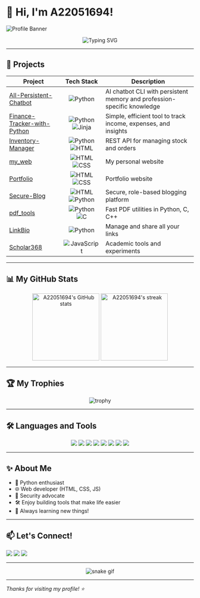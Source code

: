 # 👋 Hi, I'm A22051694!

![Profile Banner](https://capsule-render.vercel.app/api?type=waving&color=0:0099ff,100:00cc99&height=200&section=header&text=Welcome%20to%20my%20GitHub!&fontSize=40&fontColor=ffffff)

<p align="center">
  <img src="https://readme-typing-svg.demolab.com?font=Fira+Code&size=24&pause=1000&color=0099FF&center=true&vCenter=true&width=435&lines=Python+Developer;Web+and+AI+Enthusiast;Open+Source+Contributor;Lifelong+Learner" alt="Typing SVG" />
</p>

---

## 🚀 Projects

| Project | Tech Stack | Description |
|---------|:----------:|-------------|
| [AII-Persistent-Chatbot](https://github.com/A22051694/AII-Persistent-Chatbot) | ![Python](https://img.shields.io/badge/Python-3776AB?logo=python&logoColor=white) | AI chatbot CLI with persistent memory and profession-specific knowledge |
| [Finance-Tracker-with-Python](https://github.com/A22051694/Finance-Tracker-with-Python) | ![Python](https://img.shields.io/badge/Python-3776AB?logo=python&logoColor=white) ![Jinja](https://img.shields.io/badge/Jinja-B41717?logo=jinja&logoColor=white) | Simple, efficient tool to track income, expenses, and insights |
| [Inventory-Manager](https://github.com/A22051694/Inventory-Manager) | ![Python](https://img.shields.io/badge/Python-3776AB?logo=python&logoColor=white) ![HTML](https://img.shields.io/badge/HTML-E34F26?logo=html5&logoColor=white) | REST API for managing stock and orders |
| [my_web](https://github.com/A22051694/my_web) | ![HTML](https://img.shields.io/badge/HTML-E34F26?logo=html5&logoColor=white) ![CSS](https://img.shields.io/badge/CSS-1572B6?logo=css3&logoColor=white) | My personal website |
| [Portfolio](https://github.com/A22051694/Portfolio) | ![HTML](https://img.shields.io/badge/HTML-E34F26?logo=html5&logoColor=white) ![CSS](https://img.shields.io/badge/CSS-1572B6?logo=css3&logoColor=white) | Portfolio website |
| [Secure-Blog](https://github.com/A22051694/Secure-Blog) | ![HTML](https://img.shields.io/badge/HTML-E34F26?logo=html5&logoColor=white) ![Python](https://img.shields.io/badge/Python-3776AB?logo=python&logoColor=white) | Secure, role-based blogging platform |
| [pdf_tools](https://github.com/A22051694/pdf_tools) | ![Python](https://img.shields.io/badge/Python-3776AB?logo=python&logoColor=white) ![C](https://img.shields.io/badge/C-00599C?logo=c&logoColor=white) | Fast PDF utilities in Python, C, C++ |
| [LinkBio](https://github.com/A22051694/LinkBio) | ![Python](https://img.shields.io/badge/Python-3776AB?logo=python&logoColor=white) | Manage and share all your links |
| [Scholar368](https://github.com/A22051694/Scholar368) | ![JavaScript](https://img.shields.io/badge/JavaScript-323330?logo=javascript&logoColor=F7DF1E) | Academic tools and experiments |

---

## 📊 My GitHub Stats

<p align="center">
  <img src="https://github-readme-stats.vercel.app/api?username=A22051694&show_icons=true&theme=radical" alt="A22051694's GitHub stats" height="180" />
  <img src="https://github-readme-streak-stats.herokuapp.com/?user=A22051694&theme=radical" alt="A22051694's streak" height="180" />
</p>

---

## 🏆 My Trophies

<p align="center">
  <img src="https://github-profile-trophy.vercel.app/?username=A22051694&theme=algolia&margin-w=10&column=7" alt="trophy" />
</p>

---

## 🛠️ Languages and Tools

<p align="center">
  <img src="https://img.shields.io/badge/Python-3776AB?style=for-the-badge&logo=python&logoColor=white"/>
  <img src="https://img.shields.io/badge/HTML-E34F26?style=for-the-badge&logo=html5&logoColor=white"/>
  <img src="https://img.shields.io/badge/CSS-1572B6?style=for-the-badge&logo=css3&logoColor=white"/>
  <img src="https://img.shields.io/badge/JavaScript-F7DF1E?style=for-the-badge&logo=javascript&logoColor=black"/>
  <img src="https://img.shields.io/badge/Django-092E20?style=for-the-badge&logo=django&logoColor=white"/>
  <img src="https://img.shields.io/badge/Tailwind%20CSS-06B6D4?style=for-the-badge&logo=tailwindcss&logoColor=white"/>
  <img src="https://img.shields.io/badge/Linux-FCC624?style=for-the-badge&logo=linux&logoColor=black"/>
  <img src="https://img.shields.io/badge/Git-F05032?style=for-the-badge&logo=git&logoColor=white"/>
</p>

---

## ✨ About Me

- 🐍 Python enthusiast
- 🌐 Web developer (HTML, CSS, JS)
- 🔐 Security advocate
- 🛠️ Enjoy building tools that make life easier
- 🌱 Always learning new things!

---

## 📫 Let's Connect!

<p>
  <a href="mailto:your.email@example.com"><img src="https://img.shields.io/badge/Email-D14836?style=for-the-badge&logo=gmail&logoColor=white"/></a>
  <a href="https://www.linkedin.com/in/your-profile" target="_blank"><img src="https://img.shields.io/badge/LinkedIn-0A66C2?style=for-the-badge&logo=linkedin&logoColor=white"/></a>
  <a href="https://github.com/A22051694/my_web" target="_blank"><img src="https://img.shields.io/badge/Website-4285F4?style=for-the-badge&logo=Google-Chrome&logoColor=white"/></a>
</p>

---

<p align="center">
  <img src="https://raw.githubusercontent.com/A22051694/A22051694/output/github-contribution-grid-snake.svg" alt="snake gif" style="max-width: 100%;" />
</p>

---

_Thanks for visiting my profile! ⭐️_
